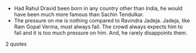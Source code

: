  - Had Rahul Dravid been born in any country other than India, he would have been much more famous than Sachin Tendulkar.
 - The pressure on me is nothing compared to Ravindra Jadeja. Jadeja, like Ram Gopal Verma, must always fail. The crowd always expects him to fail and it is too much pressure on him. And, he rarely disappoints them.

2 quotes